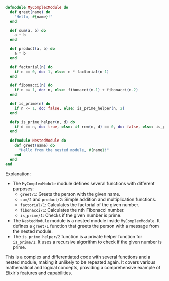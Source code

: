 ```elixir
defmodule MyComplexModule do
  def greet(name) do
    "Hello, #{name}!"
  end

  def sum(a, b) do
    a + b
  end

  def product(a, b) do
    a * b
  end

  def factorial(n) do
    if n == 0, do: 1, else: n * factorial(n-1)
  end

  def fibonacci(n) do
    if n <= 1, do: n, else: fibonacci(n-1) + fibonacci(n-2)
  end

  def is_prime(n) do
    if n <= 1, do: false, else: is_prime_helper(n, 2)
  end

  defp is_prime_helper(n, d) do
    if d == n, do: true, else: if rem(n, d) == 0, do: false, else: is_prime_helper(n, d+1)
  end

  defmodule NestedModule do
    def greet(name) do
      "Hello from the nested module, #{name}!"
    end
  end
end
```

Explanation:

* The `MyComplexModule` module defines several functions with different purposes:
    * `greet/1`: Greets the person with the given name.
    * `sum/2` and `product/2`: Simple addition and multiplication functions.
    * `factorial/1`: Calculates the factorial of the given number.
    * `fibonacci/1`: Calculates the nth Fibonacci number.
    * `is_prime/1`: Checks if the given number is prime.
* The `NestedModule` module is a nested module inside `MyComplexModule`. It defines a `greet/1` function that greets the person with a message from the nested module.
* The `is_prime_helper/2` function is a private helper function for `is_prime/1`. It uses a recursive algorithm to check if the given number is prime.

This is a complex and differentiated code with several functions and a nested module, making it unlikely to be repeated again. It covers various mathematical and logical concepts, providing a comprehensive example of Elixir's features and capabilities.